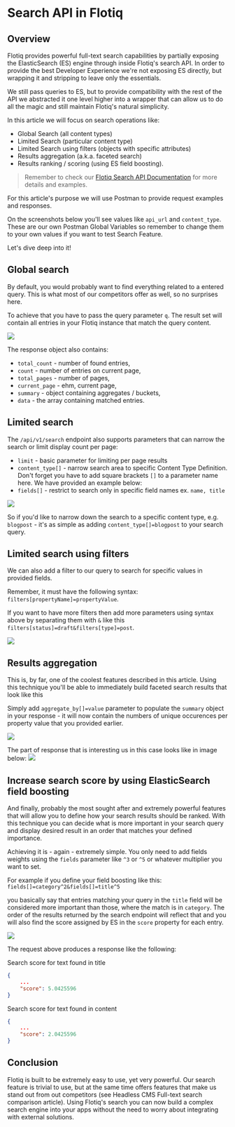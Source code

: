 # Search API in Flotiq

## Overview

Flotiq provides powerful full-text search capabilities by partially exposing the ElasticSearch (ES) engine through inside Flotiq's search API. In order to provide the best Developer Experience we're not exposing ES directly, but wrapping it and stripping to leave only the essentials.

We still pass queries to ES, but to provide compatibility with the rest of the API we abstracted it one level higher into a wrapper that can allow us to do all the magic and still maintain Flotiq's natural simplicity.

In this article we will focus on search operations like:
* Global Search (all content types)
* Limited Search (particular content type)
* Limited Search using filters (objects with specific attributes)
* Results aggregation (a.k.a. faceted search)
* Results ranking / scoring (using ES field boosting).


> Remember to check our [Flotiq Search API Documentation](https://flotiq.com/docs/API/search/) for more details and examples.

For this article's purpose we will use Postman to provide request examples and responses.

On the screenshots below you'll see values like `api_url` and `content_type`. These are our own Postman Global Variables so remember to change them to your own values if you want to test Search Feature.

Let's dive deep into it!

## Global search

By default, you would probably want to find everything related to a entered query. This is what most of our competitors offer as well, so no surprises here.

To achieve that you have to pass the query parameter `q`. The result set will contain all entries in your Flotiq instance that match the query content.

![](images/searchapi/global.png)

The response object also contains:
- `total_count` - number of found entries,
- `count` - number of entries on current page,
- `total_pages` - number of pages,
- `current_page` - ehm, current page,
- `summary` - object containing aggregates / buckets,
- `data` - the array containing matched entries.

## Limited search

The `/api/v1/search` endpoint also supports parameters that can narrow the search or limit display count per page:
* `limit` - basic parameter for limiting per page results
* `content_type[]` - narrow search area to specific Content Type Definition. Don't forget you have to add square brackets `[]` to a parameter name here. We have provided an example below:
* `fields[]` - restrict to search only in specific field names ex. <code>name, title</code>

![](images/searchapi/contenttype.png)

So if you'd like to narrow down the search to a specific content type, e.g. `blogpost` - it's as simple as adding `content_type[]=blogpost` to your search query.

## Limited search using filters

We can also add a filter to our query to search for specific values in provided fields. 

Remember, it must have the following syntax: `filters[propertyName]=propertyValue`. 

If you want to have more filters then add more parameters using syntax above by separating them with `&` like this `filters[status]=draft&filters[type]=post`.

![](images/searchapi/filters.gif)



## Results aggregation

This is, by far, one of the coolest features described in this article. Using this technique you'll be able to immediately build faceted search results that look like this

Simply add `aggregate_by[]=value` parameter to populate the `summary` object in your response - it will now contain the numbers of unique occurences per property value that you provided earlier.

![](images/searchapi/aggregate.gif)

The part of response that is interesting us in this case looks like in image below:
![](images/searchapi/summaryres.png)




## Increase search score by using ElasticSearch field boosting

And finally, probably the most sought after and extremely powerful features that will allow you to define how your search results should be ranked. With this technique you can decide what is more important in your search query and display desired result in an order that matches your defined importance.

Achieving it is - again - extremely simple. You only need to add fields weights using the `fields` parameter like `^3` or `^5` or whatever multiplier you want to set.

For example if you define your field boosting like this:
`fields[]=category^2&fields[]=title^5`

you basically say that entries matching your query in the `title` field will be considered more important than those, where the match is in `category`. The order of the results returned by the search endpoint will reflect that and you will also find the score assigned by ES in the `score` property for each entry.

![](images/searchapi/boosting.gif)

The request above produces a response like the following:

Search score for text found in title 
```json
{
    ...
    "score": 5.0425596
}
```

Search score for text found in content
```json
{
    ...
    "score": 2.0425596
}
```
## Conclusion

Flotiq is built to be extremely easy to use, yet very powerful. Our search feature is trivial to use, but at the same time offers features that make us stand out from out competitors (see Headless CMS Full-text search comparison article). Using Flotiq's search you can now build a complex search engine into your apps without the need to worry about integrating with external solutions.








